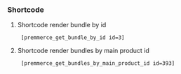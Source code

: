 ### Shortcode

1. Shortcode render bundle by id
    
        [premmerce_get_bundle_by_id id=3]

1. Shortcode render bundles by main product id 

        [premmerce_get_bundles_by_main_product_id id=393]
